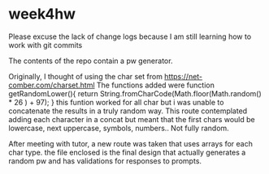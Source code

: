 # week4hw

Please excuse the lack of change logs because I am still learning how to work with git commits

The contents of the repo contain a pw generator. 

Originally, I thought of using the char set from https://net-comber.com/charset.html
The functions added were 
function getRandomLower(){
  return String.fromCharCode(Math.floor(Math.random() * 26 ) + 97);
  }
this funtion worked for all char but i was unable to concatenate the results in a truly random way. 
This route contemplated adding each character in a concat but meant that the first chars would be lowercase, next uppercase, symbols, numbers.. Not fully random.

After meeting with tutor, a new route was taken that uses arrays for each char type. 
the file enclosed is the final design that actually generates a random pw and has validations for responses to prompts. 
